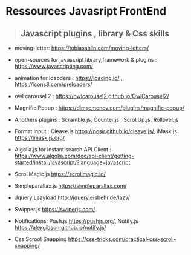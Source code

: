 # Ressources Javasript FrontEnd

> ## Javascript plugins , library & Css skills

* moving-letter: <https://tobiasahlin.com/moving-letters/>

* open-sources for javascript library,framework & plugins : <https://www.javascripting.com/>

* animation for loaoders : <https://loading.io/> , <https://icons8.com/preloaders/>

* owl carousel 2 : <https://owlcarousel2.github.io/OwlCarousel2/>

* Magnific Popup : <https://dimsemenov.com/plugins/magnific-popup/> 

* Anothers plugins : Scramble.js, Counter.js , ScrollUp.js, Rollover.js

* Format input : Cleave.js <https://nosir.github.io/cleave.js/>, iMask.js <https://imask.js.org/>

* Algolia.js for instant search API Client : <https://www.algolia.com/doc/api-client/getting-started/install/javascript/?language=javascript>

* ScrollMagic.js <https://scrollmagic.io/>

* Simpleparallax.js <https://simpleparallax.com/>

* Jquery Lazyload <http://jquery.eisbehr.de/lazy/>

* Swipper.js <https://swiperjs.com/>

* Notifications: Push.js <https://pushjs.org/>, Notify.js <https://alexgibson.github.io/notify.js/>

* Css Scrool Snapping <https://css-tricks.com/practical-css-scroll-snapping/>
